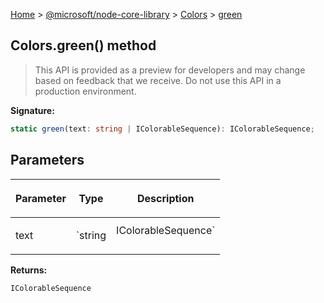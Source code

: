 [Home](./index) &gt; [@microsoft/node-core-library](./node-core-library.md) &gt; [Colors](./node-core-library.colors.md) &gt; [green](./node-core-library.colors.green.md)

## Colors.green() method

> This API is provided as a preview for developers and may change based on feedback that we receive. Do not use this API in a production environment.
> 

<b>Signature:</b>

```typescript
static green(text: string | IColorableSequence): IColorableSequence;
```

## Parameters

|  <p>Parameter</p> | <p>Type</p> | <p>Description</p> |
|  --- | --- | --- |
|  <p>text</p> | <p>`string | IColorableSequence`</p> |  |

<b>Returns:</b>

`IColorableSequence`

